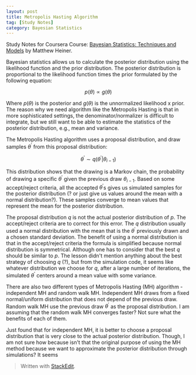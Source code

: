 ```yaml
---
layout: post
title: Metropolis Hasting Algorithm
tag: [Study Notes]
category: Bayesian Statistics
---
```


Study Notes for Coursera Course: [Bayesian Statistics: Techniques and Models](https://www.coursera.org/learn/mcmc-bayesian-statistics/) by Matthew Heiner.

Bayesian statistics allows us to calculate the posterior distribution using the likelihood function and the prior distribution. The posterior distribution is proportional to the likelihood function times the prior formulated by the following equation:

$$p(\theta) \propto g(\theta)$$ 

Where $p(\theta)$ is the posterior and $g(\theta)$ is the unnormalized likelihood x prior. The reason why we need algorithm like the Metropolis Hasting is that in more sophisticated settings, the denominator/normalizer is difficult to integrate, but we still want to be able to estimate the statistics of the posterior distribution, e.g., mean and variance.

The Metropolis Hasting algorithm uses a proposal distribution, and draw samples $\theta^\prime$ from this proposal distribution: 

$$\theta^\prime \sim q(\theta^\prime|\theta_{i-1})$$ 

This distribution shows that the drawing is a Markov chain, the probability of drawing a specific $\theta^\prime$ given the previous draw $\theta_{i-1}$. Based on some accept/reject criteria, all the accepted $\theta^\prime$s gives us simulated samples for the posterior distribution (? or just give us values around the mean with a normal distribution?). These samples converge to mean values that represent the mean for the posterior distribution.

The proposal distribution $q$ is not the actual posterior distribution of $p$. The accept/reject criteria are to correct for this error. The $q$ distribution usually used a normal distribution with the mean that is the $\theta^\prime$ previously drawn and a chosen standard deviation. The benefit of using a normal distribution is that in the accept/reject criteria the formula is simplified because normal distribution is symmetrical. Although one has to consider that the best $q$ should be similar to $p$. The lesson didn't mention anything about the best strategy of choosing $q$ (?), but from the simulation code, it seems like whatever distribution we choose for $q$, after a large number of iterations, the simulated $\theta^\prime$ centers around a mean value with some variance.

There are also two different types of Metropolis Hasting (MH) algorithm - independent MH and random walk MH. Independent MH draws from a fixed normal/uniform distribution that does not depend of the previous draw. Random walk MH use the previous draw $\theta^\prime$ as the proposal distribution. I am assuming that the random walk MH converges faster? Not sure what the benefits of each of them.

Just found that for independent MH, it is better to choose a proposal distribution that is very close to the actual posterior distribution. Though, I am not sure how because isn't that the original purpose of using the MH method because we want to approximate the posterior distribution through simulations? It seems  


> Written with [StackEdit](https://stackedit.io/).
<!--stackedit_data:
eyJoaXN0b3J5IjpbLTQyMTIwNDkwMiwtMTMwMzgxNTI3MywtMz
g2NzUzMzkxLDEwNzI1NDI4OSwxMDgwMjI3MzEwLC0yMDY3NTk2
ODY4LC05OTU1MTA5NjgsLTE5Njk1ODA4NTgsOTk4MjE2NTU1LC
0xODY0OTc0Nzk2LC0xODY0OTc0Nzk2LC0yNTMwNjc4MDJdfQ==

-->